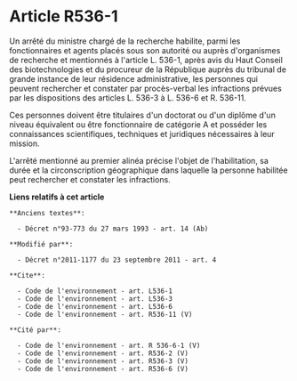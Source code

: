 # Article R536-1

Un arrêté du ministre chargé de la recherche habilite, parmi les fonctionnaires et agents placés sous son autorité ou auprès
d'organismes de recherche et mentionnés à l'article L. 536-1, après avis du Haut Conseil des biotechnologies et du procureur
de la République auprès du tribunal de grande instance de leur résidence administrative, les personnes qui peuvent rechercher
et constater par procès-verbal les infractions prévues par les dispositions des articles L. 536-3 à L. 536-6 et R. 536-11. 

Ces personnes doivent être titulaires d'un doctorat ou d'un diplôme d'un niveau équivalent ou être fonctionnaire de catégorie
A et posséder les connaissances scientifiques, techniques et juridiques nécessaires à leur mission. 

L'arrêté mentionné au premier alinéa précise l'objet de l'habilitation, sa durée et la circonscription géographique dans
laquelle la personne habilitée peut rechercher et constater les infractions.

**Liens relatifs à cet article**

	**Anciens textes**:

	  - Décret n°93-773 du 27 mars 1993 - art. 14 (Ab)

	**Modifié par**:

	  - Décret n°2011-1177 du 23 septembre 2011 - art. 4

	**Cite**:

	  - Code de l'environnement - art. L536-1
	  - Code de l'environnement - art. L536-3
	  - Code de l'environnement - art. L536-6
	  - Code de l'environnement - art. R536-11 (V)

	**Cité par**:

	  - Code de l'environnement - art. R 536-6-1 (V)
	  - Code de l'environnement - art. R536-2 (V)
	  - Code de l'environnement - art. R536-3 (V)
	  - Code de l'environnement - art. R536-6 (V)

